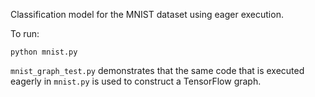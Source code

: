 Classification model for the MNIST dataset using eager execution.

To run:

```
python mnist.py
```

`mnist_graph_test.py` demonstrates that the same code that is executed eagerly
in `mnist.py` is used to construct a TensorFlow graph.
